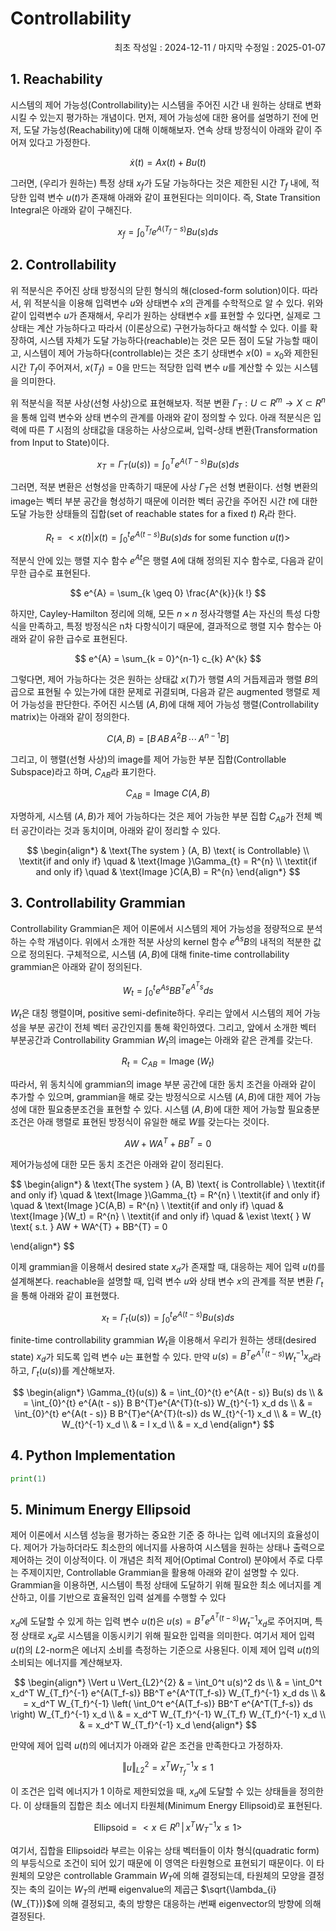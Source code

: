 # Controllability
<p align="right">
최초 작성일 : 2024-12-11 / 마지막 수정일 : 2025-01-07
</p>

## 1. Reachability
시스템의 제어 가능성(Controllability)는 시스템을 주어진 시간 내 원하는 상태로 변화시킬 수 있는지 평가하는 개념이다. 먼저, 제어 가능성에 대한 용어를 설명하기 전에 먼저, 도달 가능성(Reachability)에 대해 이해해보자. 연속 상태 방정식이 아래와 같이 주어져 있다고 가정한다.

$$ \dot{x}(t) = Ax(t) + Bu(t) $$

그러면, (우리가 원하는) 특정 상태 $x_{f}$가 도달 가능하다는 것은 제한된 시간 $T_{f}$ 내에, 적당한 입력 변수 $u(t)$가 존재해 아래와 같이 표현된다는 의미이다. 즉, State Transition Integral은 아래와 같이 구해진다.

$$ x_{f} = \int_{0}^{T_{f}} e^{A(T_{f} - s)} Bu(s) ds $$

## 2. Controllability

위 적분식은 주어진 상태 방정식의 닫힌 형식의 해(closed-form solution)이다. 따라서, 위 적분식을 이용해 입력변수 $u$와 상태변수 $x$의 관계를 수학적으로 알 수 있다. 위와 같이 입력변수 $u$가 존재해서, 우리가 원하는 상태변수 $x$를 표현할 수 있다면, 실제로 그 상태는 계산 가능하다고 따라서 (이론상으로) 구현가능하다고 해석할 수 있다. 이를 확장하여, 시스템 자체가 도달 가능하다(reachable)는 것은 모든 점이 도달 가능할 때이고, 시스템이 제어 가능하다(controllable)는 것은 초기 상태변수 $x(0) = x_{0}$와 제한된 시간 $T_{f}$이 주어져서, $x(T_{f}) = 0$을 만드는 적당한 입력 변수 $u$를 계산할 수 있는 시스템을 의미한다.

위 적분식을 적분 사상(선형 사상)으로 표현해보자. 적분 변환 $\Gamma_{T} : U \subset R^{m} \rightarrow X \subset R^{n}$을 통해 입력 변수와 상태 변수의 관계를 아래와 같이 정의할 수 있다. 아래 적분식은 입력에 따른 $T$ 시점의 상태값을 대응하는 사상으로써, 입력-상태 변환(Transformation from Input to State)이다.

$$ x_{T} = \Gamma_{T}(u(s)) = \int_{0}^{T} e^{A(T - s)} Bu(s) ds $$

그러면, 적분 변환은 선형성을 만족하기 때문에 사상 $\Gamma_{T}$은 선형 변환이다. 선형 변환의 image는 벡터 부분 공간을 형성하기 때문에 이러한 벡터 공간을 주어진 시간 $t$에 대한 도달 가능한 상태들의 집합(set of reachable states for a fixed $t$) $R_{t}$라 한다.


$$
R_{t} = < x(t) | x(t) = \int_{0}^{t} e^{A(t - s)} Bu(s) ds \text{ for some function } u(t) >
$$

적분식 안에 있는 행렬 지수 함수 $e^{At}$은 행렬 $A$에 대해 정의된 지수 함수로, 다음과 같이 무한 급수로 표현된다.

$$ e^{A} = \sum_{k \geq 0} \frac{A^{k}}{k !} $$

하지만, Cayley-Hamilton 정리에 의해, 모든 $n \times n$ 정사각행렬 $A$는 자신의 특성 다항식을 만족하고, 특정 방정식은 n차 다항식이기 때문에, 결과적으로 행렬 지수 함수는 아래와 같이 유한 급수로 표현된다.

$$ e^{A} = \sum_{k = 0}^{n-1} c_{k} A^{k}  $$

그렇다면, 제어 가능하다는 것은 원하는 상태값 $x(T)$가 행렬 $A$의 거듭제곱과 행렬 $B$의 곱으로 표현될 수 있는가에 대한 문제로 귀결되며, 다음과 같은 augmented 행렬로 제어 가능성을 판단한다. 주어진 시스템 $(A, B)$에 대해 제어 가능성 행렬(Controllability matrix)는 아래와 같이 정의한다.

$$ C(A, B) = \left[B \, AB \, A^{2}B \, \cdots \, A^{n-1}B \right] $$

그리고, 이 행렬(선형 사상)의 image를 제어 가능한 부분 집합(Controllable Subspace)라고 하며, $C_{AB}$라 표기한다.

$$ C_{AB} = \text{Image }C(A, B) $$

자명하게, 시스템 $(A, B)$가 제어 가능하다는 것은 제어 가능한 부분 집합 $C_{AB}$가 전체 벡터 공간이라는 것과 동치이며, 아래와 같이 정리할 수 있다.

$$
\begin{align*}
& \text{The system } (A, B) \text{ is Controllable} \\
\textit{if and only if} \quad & \text{Image }\Gamma_{t} = R^{n} \\
\textit{if and only if} \quad & \text{Image }C(A,B) = R^{n} 
\end{align*}
$$


## 3. Controllability Grammian

Controllability Grammian은 제어 이론에서 시스템의 제어 가능성을 정량적으로 분석하는 수학 개념이다. 위에서 소개한 적분 사상의 kernel 함수 $e^{As}B$의 내적의 적분한 값으로 정의된다. 구체적으로, 시스템 $(A,B)$에 대해 finite-time controllability grammian은 아래와 같이 정의된다.

$$
W_{t} = \int_{0}^{t} e^{As} B B^{T} e^{A^{T}s} ds
$$

$W_{t}$은 대칭 행렬이며, positive semi-definite하다. 우리는 앞에서 시스템의 제어 가능성을 부분 공간이 전체 벡터 공간인지를 통해 확인하였다. 그리고, 앞에서 소개한 벡터 부분공간과 Controllability Grammian $W_{t}$의 image는 아래와 같은 관계를 갖는다.

$$
R_{t} = C_{AB} = \text{Image }(W_t)
$$ 

따라서, 위 동치식에 grammian의 image 부분 공간에 대한 동치 조건을 아래와 같이 추가할 수 있으며, grammian을 해로 갖는 방정식으로 시스템 $(A, B)$에 대한 제어 가능성에 대한 필요충분조건을 표현할 수 있다. 시스템  $(A, B)$에 대한 제어 가능할 필요충분조건은 아래 행렬로 표현된 방정식이 유일한 해로 $W$를 갖는다는 것이다.

$$
AW + WA^{T} + BB^{T} = 0
$$

제어가능성에 대한 모든 동치 조건은 아래와 같이 정리된다.

$$
\begin{align*}
& \text{The system } (A, B) \text{ is Controllable} \\
\textit{if and only if} \quad & \text{Image }\Gamma_{t} = R^{n} \\
\textit{if and only if} \quad & \text{Image }C(A,B) = R^{n} \\
\textit{if and only if} \quad & \text{Image }(W_t) = R^{n} \\
\textit{if and only if} \quad & \exist \text{ } W \text{ s.t. } AW + WA^{T} + BB^{T} = 0

\end{align*}
$$


이제 grammian을 이용해서 desired state $x_{d}$가 존재할 때, 대응하는 제어 입력 $u(t)$를 설계해본다. reachable을 설명할 때, 입력 변수 $u$와 상태 변수 $x$의 관계를 적분 변환 $\Gamma_{t}$을 통해 아래와 같이 표현했다.

$$ x_{t} = \Gamma_{t}(u(s)) = \int_{0}^{t} e^{A(t - s)} Bu(s) ds $$

finite-time controllability grammian $W_{t}$을 이용해서 우리가 원하는 생태(desired state) $x_d$가 되도록 입력 변수 $u$는 표현할 수 있다. 만약 $u(s) = B^{T}e^{A^{T}(t-s)} W_{t}^{-1} x_d$라 하고, $\Gamma_{t}(u(s))$를 계산해보자.

$$
\begin{align*}
\Gamma_{t}(u(s)) & = \int_{0}^{t} e^{A(t - s)} Bu(s) ds \\
& = \int_{0}^{t} e^{A(t - s)} B B^{T}e^{A^{T}(t-s)} W_{t}^{-1} x_d ds \\
& = \int_{0}^{t} e^{A(t - s)} B B^{T}e^{A^{T}(t-s)}  ds W_{t}^{-1} x_d \\
& = W_{t} W_{t}^{-1} x_d \\
& = I x_d \\
& = x_d
\end{align*}
$$

## 4. Python Implementation

```python
print(1)
```



## 5. Minimum Energy Ellipsoid

제어 이론에서 시스템 성능을 평가하는 중요한 기준 중 하나는 입력 에너지의 효율성이다. 제어가 가능하더라도 최소한의 에너지를 사용하여 시스템을 원하는 상태나 출력으로 제어하는 것이 이상적이다. 이 개념은 최적 제어(Optimal Control) 분야에서 주로 다루는 주제이지만, Controllable Grammian을 활용해 아래와 같이 설명할 수 있다. Grammian을 이용하면, 시스템이 특정 상태에 도달하기 위해 필요한 최소 에너지를 계산하고, 이를 기반으로 효율적인 입력 설계를 수행할 수 있다

$x_d$에 도달할 수 있게 하는 입력 변수 $u(t)$은 $u(s) = B^{T}e^{A^{T}(t-s)} W_{t}^{-1} x_d$로 주어지며, 특정 상태로 $x_{d}$로 시스템을 이동시키기 위해 필요한 입력을 의미한다. 여기서 제어 입력 $u(t)$의 $L2$-norm은 에너지 소비를 측정하는 기준으로 사용된다. 이제 제어 입력 $u(t)$의 소비되는 에너지를 계산해보자.

$$
\begin{align*}
\Vert u \Vert_{L2}^{2} & = \int_0^t u(s)^2 ds \\ 
& = \int_0^t x_d^T W_{T_f}^{-1} e^{A(T_f-s)} BB^T e^{A^T(T_f-s)} W_{T_f}^{-1} x_d ds \\
& = x_d^T W_{T_f}^{-1} \left( \int_0^t e^{A(T_f-s)} BB^T e^{A^T(T_f-s)} ds \right) W_{T_f}^{-1} x_d \\
& = x_d^T W_{T_f}^{-1} W_{T_f} W_{T_f}^{-1} x_d \\
& = x_d^T W_{T_f}^{-1} x_d
\end{align*}
$$

만약에 제어 입력 $u(t)$의 에너지가 아래와 같은 조건을 만족한다고 가정하자.

$$
\Vert u \Vert_{L2}^{2} = x^T W_{T_f}^{-1} x \leq 1
$$

이 조건은 입력 에너지가 $1$ 이하로 제한되었을 때, $x_{d}$에 도달할 수 있는 상태들을 정의한다. 이 상태들의 집합은 최소 에너지 타원체(Minimum Energy Ellipsoid)로 표현된다.

$$
\text{Ellipsoid} = <x \in R^{n} \,|\, x^{T}W_{T}^{-1}x \leq 1 >
$$

여기서, 집합을 Ellipsoid라 부르는 이유는 상태 벡터들이 이차 형식(quadratic form)의 부등식으로 조건이 되어 있기 때문에 이 영역은 타원형으로 표현되기 때문이다. 이 타원체의 모양은 controllable Grammain $W_{T}$에 의해 결정되는데, 타원체의 모양을 결정 짓는 축의 길이는 $W_{T}$의 $i$번째 eigenvalue의 제곱근 $\sqrt{\lambda_{i}(W_{T})}$에 의해 결정되고, 축의 방향은 대응하는 $i$번째 eigenvector의 방향에 의해 결정된다.
